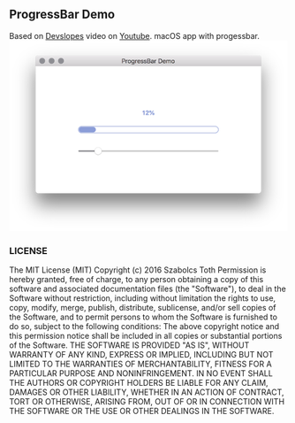 
## ProgressBar Demo
Based on [Devslopes](https://www.devslopes.com/) video on [Youtube](https://www.youtube.com/watch?v=UtVNxFMzGXw). macOS app with progessbar.
![](progress.png)


### LICENSE

The MIT License (MIT)
Copyright (c) 2016 Szabolcs Toth
Permission is hereby granted, free of charge, to any person obtaining a copy of this software and associated documentation files (the "Software"), to deal in the Software without restriction, including without limitation the rights to use, copy, modify, merge, publish, distribute, sublicense, and/or sell copies of the Software, and to permit persons to whom the Software is furnished to do so, subject to the following conditions:
The above copyright notice and this permission notice shall be included in all copies or substantial portions of the Software.
THE SOFTWARE IS PROVIDED "AS IS", WITHOUT WARRANTY OF ANY KIND, EXPRESS OR IMPLIED, INCLUDING BUT NOT LIMITED TO THE WARRANTIES OF MERCHANTABILITY, FITNESS FOR A PARTICULAR PURPOSE AND NONINFRINGEMENT. IN NO EVENT SHALL THE AUTHORS OR COPYRIGHT HOLDERS BE LIABLE FOR ANY CLAIM, DAMAGES OR OTHER LIABILITY, WHETHER IN AN ACTION OF CONTRACT, TORT OR OTHERWISE, ARISING FROM, OUT OF OR IN CONNECTION WITH THE SOFTWARE OR THE USE OR OTHER DEALINGS IN THE SOFTWARE.